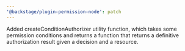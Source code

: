 ```yaml
---
'@backstage/plugin-permission-node': patch
---
```


Added createConditionAuthorizer utility function, which takes some permission conditions and returns a function that returns a definitive authorization result given a decision and a resource.
